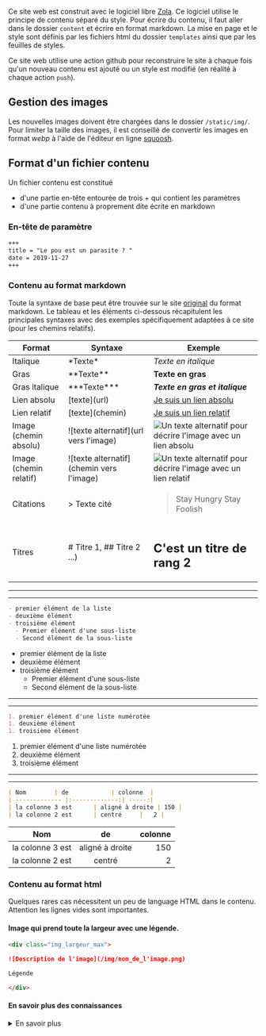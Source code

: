 
Ce site web est construit avec le logiciel libre [Zola](https://www.getzola.org). 
Ce logiciel utilise le principe de contenu séparé du style. Pour écrire du contenu, il faut aller dans le dossier `content` et écrire en format markdown. 
La mise en page et le style sont définis par les fichiers html du dossier `templates` ainsi que par les feuilles de styles. 

Ce site web utilise une action github pour reconstruire le site à chaque fois qu'un nouveau contenu est ajouté ou un style est modifié (en réalité à chaque action `push`).

## Gestion des images

Les nouvelles images doivent être chargées dans le dossier `/static/img/`. Pour limiter la taille des images, il est conseillé de convertir les images en format *webp* à l'aide de l'éditeur en ligne [squoosh](https://squoosh.app/editor).


## Format d'un fichier contenu

Un fichier contenu est constitué 
- d'une partie en-tête entourée de trois +  qui contient les paramètres
- d'une partie contenu à proprement dite écrite en markdown

### En-tête de paramètre

```md
+++
title = "Le pou est un parasite ? "
date = 2019-11-27
+++
```

### Contenu au format markdown

Toute la syntaxe de base peut être trouvée sur le site [original](https://daringfireball.net/projects/markdown/syntax) du format markdown. Le tableau et les éléments ci-dessous récapitulent les principales syntaxes avec des exemples spécifiquement adaptées à ce site (pour les chemins relatifs).

| Format                 | Syntaxe                                    | Exemple                                                                                                                   |
| ---------------------- | ------------------------------------------ | ------------------------------------------------------------------------------------------------------------------------- |
| Italique               | \*Texte\*                                  | *Texte en italique*                                                                                                       |
| Gras                   | \*\*Texte\*\*                              | **Texte en gras**                                                                                                         |
| Gras italique          | \*\*\*Texte\*\*\*                          | ***Texte en gras et italique***                                                                                           |
| Lien absolu            | \[texte\](url)                             | [Je suis un lien absolu](https://adrientaudiere.github.io/dgpoule)                                                        |
| Lien relatif           | \[texte\](chemin)                          | [Je suis un lien relatif](/connaissance)                                                                                 |
| Image (chemin absolu)  | \!\[texte alternatif\](url vers l'image)   | ![Un texte alternatif pour décrire l'image avec un lien absolu](https://adrientaudiere.github.io/dgpoule/img/logo_PP.png) |
| Image (chemin relatif) | \!\[texte alternatif\](chemin vers l'image)| ![Un texte alternatif pour décrire l'image avec un lien relatif](/img/nom_image.png)                                          |
| Citations              | \> Texte cité                              | <blockquote>Stay Hungry Stay Foolish</blockquote>                                                                         |
| Titres                 | \# Titre 1, \## Titre 2 ...)               | <h2>C'est un titre de rang 2</h2>                                                                                         |

---
---

```md
- premier élément de la liste
- deuxième élément
- troisième élément
  - Premier élément d'une sous-liste
  - Second élément de la sous-liste
```

- premier élément de la liste
- deuxième élément
- troisième élément
  - Premier élément d'une sous-liste
  - Second élément de la sous-liste

---
---

```md
1. premier élément d'une liste numérotée
1. deuxième élément
1. troisième élément
```

1. premier élément d'une liste numérotée
1. deuxième élément
1. troisième élément

---
---

```md
| Nom        | de            | colonne  |
| ------------- |:-------------:| -----:|
| la colonne 3 est      | aligné à droite | 150 |
| la colonne 2 est      | centré     |   2 |
```

| Nom        | de            | colonne  |
| ------------- |:-------------:| -----:|
| la colonne 3 est      | aligné à droite | 150 |
| la colonne 2 est      | centré     |   2 |


### Contenu au format html

Quelques rares cas nécessitent un peu de language HTML dans le contenu.
Attention les lignes vides sont importantes.

#### Image qui prend toute la largeur avec une légende. 

```md
<div class="img_largeur_max">

![Description de l'image](/img/nom_de_l'image.png)

Légende

</div>
```

#### En savoir plus des connaissances

<details>
    <summary>En savoir plus</summary>

Du texte d'explication.

### Sources scientifiques

- Dupont et Dupond 2022
-  Roy, L, Taudière, A, Papaïx, J, et al. Evaluating the link between predation and pest control services in the mite world. Ecol Evol. 2020; 10: 9968 - 9980. https://doi.org/10.1002/ece3.6655

</details>